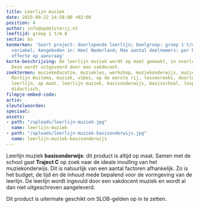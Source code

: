 ```yaml
---
title: Leerlijn muziek
date: 2015-09-22 14:58:00 +02:00
position: 4
author: info@opde1sterij.nl
leeftijd: groep 1 t/m 8
sectie: bo
kenmerken: 'Soort project: doorlopende leerlijn; Doelgroep: groep 1 t/m 8; Tijdsduur:
  variabel; Aangeboden in: Heel Nederland; Max aantal deelnemers: per klas; Prijs:
  offerte op aanvraag'
korte-beschrijving: De leerlijn muziek wordt op maat gemaakt, in overleg met de school.
  Deze wordt uitgevoerd door een vakdocent.
zoektermen: muziekeducatie, muziekles, workshop, muziekonderwijs, muziek workshop,
  Martijn Huitema, muziek, vibes, op de eerste rij, lessenreeks, doorlopende leerlijn,
  leerlijn, op maat, leerlijn muziek, basisonderwijs, basisschool, lesplan, methode,
  didactisch,
filmpje-embed-code: 
actie: 
sleutelwoorden: 
speciaal: 
assets:
- path: "/uploads/leerlijn-muziek.jpg"
  name: leerlijn-muziek
- path: "/uploads/leerlijn-muziek-basisonderwijs.jpg"
  name: leerlijn-muziek-basisonderwijs
---
```


Leerlijn muziek **basisonderwijs**: dit product is altijd op maat. Samen met de school gaat **Traject C** op zoek naar de ideale invulling van het muziekonderwijs. Dit is natuurlijk van een aantal factoren afhankelijk. Zo is het budget, de tijd en de inhoud mede bepalend voor de vormgeving van de leerlijn. De leerlijn wordt ingevuld door een vakdocent muziek en wordt al dan niet uitgeschreven aangeleverd.

Dit product is uitermate geschikt om SLOB-gelden op in te zetten.
